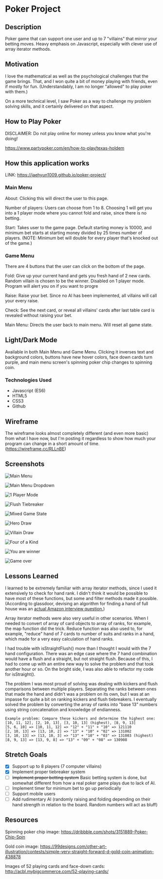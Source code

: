 # Poker Project
## Description
Poker game that can support one user and up to 7 "villains" that mirror your betting moves. Heavy emphasis on Javascript, especially with clever use of array iterator methods.

## Motivation
I love the mathematical as well as the psychological challenges that the game brings. That, and I won quite a bit of money playing with friends, even if mostly for fun. (Understandably, I am no longer "allowed" to play poker with them.)

On a more technical level, I saw Poker as a way to challenge my problem solving skills, and it certainly delivered on that aspect.

## How to Play Poker
DISCLAIMER: Do not play online for money unless you know what you're doing!

https://www.partypoker.com/en/how-to-play/texas-holdem

## How this application works
LINK: https://jaehyun1009.github.io/poker-project/

### Main Menu
About: Clicking this will direct the user to this page.

Number of players: Users can choose from 1 to 8. Choosing 1 will get you into a 1 player mode where you cannot fold and raise, since there is no betting.

Start: Takes user to the game page. Default starting money is 10000, and minimum bet starts at starting money divided by 25 times number of players. (NOTE: Minimum bet will double for every player that's knocked out of the game.)

### Game Menu
There are 4 buttons that the user can click on the bottom of the page.

Fold: Give up your current hand and gets you fresh hand of 2 new cards. Random villain is chosen to be the winner. Disabled on 1 player mode. Program will alert you on if you want to progre

Raise: Raise your bet. Since no AI has been implemented, all villains will call your every raise.

Check: See the next card, or reveal all villains' cards after last table card is revealed without raising your bet.

Main Menu: Directs the user back to main menu. Will reset all game state.

## Light/Dark Mode
Available in both Main Menu and Game Menu. Clicking it inverses text and background colors, buttons have new hover colors, face down cards turn purple, and main menu screen's spinning poker chip changes to spinning coin.

### Technologies Used
- Javascript (ES6)
- HTML5
- CSS3
- Github

## Wireframe
The wireframe looks almost completely different (and even more basic) from what I have now, but I'm posting it regardless to show how much your program can change in a short amount of time.
(https://wireframe.cc/RLLnBE)

## Screenshots
![Main Menu](https://i.imgur.com/QF4WnSA.png)

![Main Menu Dropdown](https://i.imgur.com/2WkcUaB.png)

![1 Player Mode](https://i.imgur.com/xgsU1b9.png)

![Flush Tiebreaker](https://i.imgur.com/VqArHa4.png)

![Mixed Game State](https://i.imgur.com/wv4xWus.png)

![Hero Draw](https://i.imgur.com/cm9XYco.png)

![Villain Draw](https://i.imgur.com/ELLJPQV.png)

![Four of a Kind](https://i.imgur.com/Pnz0Nyu.png)

![You are winner](https://i.imgur.com/qemsniU.png)

![Game over](https://i.imgur.com/hl7BKaF.png)

## Lessons Learned
I learned to be extremely familiar with array iterator methods, since I used it extensively to check for hand rank. I didn't think it would be possible to have most of these functions, but some and filter methods made it possible.
(According to glassdoor, devising an algorithm for finding a hand of full house was an [actual Amazon interview question.](https://www.glassdoor.com/Interview/An-optimal-algorithm-to-check-whether-a-hand-of-cards-was-a-full-house-in-Poker-or-not-QTN_642094.htm))

Array iterator methods were also very useful in other scenarios. When I needed to convert of array of card objects to array of ranks, for example, the map function did the trick. Reduce function was also used to, for example, "reduce" hand of 7 cards to number of suits and ranks in a hand, which made for a very easy calculation of hand ranks.

I had trouble with isStraightFlush() more than I thought I would with the 7 hand configuration. There was an edge case where the 7 hand combination would have a flush and a straight, but not straight flush. Because of this, I had to come up with an entire new way to solve the problem and that took another hour or so. On the bright side, I was also able to refactor my code for isStraight().

The problem I was most proud of solving was dealing with kickers and flush comparisons between multiple players. Separating the ranks between ones that made the hand and didn't was a problem on its own, but I was at an impasse for quite a bit on ranking kickers and flush tiebreakers. I eventually solved the problem by converting the array of ranks into "base 13" numbers using string concatenation and knowledge of endianness.

```
Example problem: Compare these kickers and determine the highest one: [10, 11, 12], [2, 10, 13], [3, 10, 13] (highest), [8, 9, 13]
[5, 6, 10] => [10, 11, 12] => "12" + "11" + "10" => 121110
[2, 10, 13] => [13, 10, 2] => "13" + "10" + "02" => 131002
[3, 10, 13] => [13, 10, 3] => "13" + "10" + "03" => 131003 (highest)
[8, 9, 13] => [13, 9, 8] => "13" + "09" + "08" => 130908
```

## Stretch Goals
- [x] Support up to 8 players (7 computer villains)
- [x] Implement proper tiebreaker system
- [ ] ~~Implement proper betting system~~ Basic betting system is done, but somewhat different from how a real poker game plays due to lack of AI.
- [ ] Implement timer for minimum bet to go up periodically
- [ ] Support mobile users
- [ ] Add rudimentary AI (randomly raising and folding depending on their hand strength in relation to the board. Random numbers will act as bluff)

## Resources
Spinning poker chip image: https://dribbble.com/shots/3151889-Poker-Chip-Spin

Gold coin image: https://99designs.com/other-art-illustration/contests/simple-very-straight-forward-d-gold-coin-animation-438878

Images of 52 playing cards and face-down cards: http://acbl.mybigcommerce.com/52-playing-cards/
